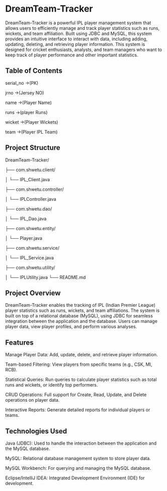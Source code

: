# DreamTeam-Tracker

DreamTeam-Tracker is a powerful IPL player management system that allows users to efficiently manage and track player statistics such as runs, wickets, and team affiliation. Built using JDBC and MySQL, this system provides an intuitive interface to interact with data, including adding, updating, deleting, and retrieving player information. This system is designed for cricket enthusiasts, analysts, and team managers who want to keep track of player performance and other important statistics.

## Table of Contents

serial_no ->(PK)

jrno ->(Jersey NO)

name ->(Player Name)

runs ->(player Runs)

wicket ->(Player Wickets)

team ->(Player IPL Team)

## Project Structure

DreamTeam-Tracker/

├── com.shwetu.client/

│ └── IPL_Client.java

├── com.shwetu.controller/

│ └── IPLController.java

├── com.shwetu.dao/

│ └── IPL_Dao.java

├── com.shwetu.entity/

│ └── Player.java

├── com.shwetu.service/

│ └── IPL_Service.java

├── com.shwetu.utility/

│ └── IPLUtility.java
└── README.md

## Project Overview

DreamTeam-Tracker enables the tracking of IPL (Indian Premier League) player statistics such as runs, wickets, and team affiliations. The system is built on top of a relational database (MySQL), using JDBC for seamless integration between the application and the database. Users can manage player data, view player profiles, and perform various analyses.

## Features

Manage Player Data: Add, update, delete, and retrieve player information.

Team-based Filtering: View players from specific teams (e.g., CSK, MI, RCB).

Statistical Queries: Run queries to calculate player statistics such as total runs and wickets, or identify top performers.

CRUD Operations: Full support for Create, Read, Update, and Delete operations on player data.

Interactive Reports: Generate detailed reports for individual players or teams.

## Technologies Used

Java (JDBC): Used to handle the interaction between the application and the MySQL database.

MySQL: Relational database management system to store player data.

MySQL Workbench: For querying and managing the MySQL database.

Eclipse/IntelliJ IDEA: Integrated Development Environment (IDE) for development.
